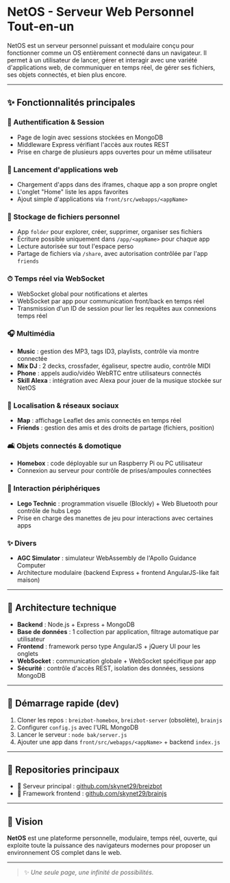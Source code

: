 # NetOS - Serveur Web Personnel Tout-en-un

NetOS est un serveur personnel puissant et modulaire conçu pour fonctionner comme un OS entièrement connecté dans un navigateur. Il permet à un utilisateur de lancer, gérer et interagir avec une variété d'applications web, de communiquer en temps réel, de gérer ses fichiers, ses objets connectés, et bien plus encore.

---

## ✨ Fonctionnalités principales

### 🚪 Authentification & Session
- Page de login avec sessions stockées en MongoDB
- Middleware Express vérifiant l'accès aux routes REST
- Prise en charge de plusieurs apps ouvertes pour un même utilisateur

### 🚀 Lancement d'applications web
- Chargement d'apps dans des iframes, chaque app a son propre onglet
- L'onglet "Home" liste les apps favorites
- Ajout simple d'applications via `front/src/webapps/<appName>`

### 📂 Stockage de fichiers personnel
- App `folder` pour explorer, créer, supprimer, organiser ses fichiers
- Écriture possible uniquement dans `/app/<appName>` pour chaque app
- Lecture autorisée sur tout l'espace perso
- Partage de fichiers via `/share`, avec autorisation contrôlée par l'app `friends`

### ⏱ Temps réel via WebSocket
- WebSocket global pour notifications et alertes
- WebSocket par app pour communication front/back en temps réel
- Transmission d'un ID de session pour lier les requêtes aux connexions temps réel

### 🎧 Multimédia
- **Music** : gestion des MP3, tags ID3, playlists, contrôle via montre connectée
- **Mix DJ** : 2 decks, crossfader, égaliseur, spectre audio, contrôle MIDI
- **Phone** : appels audio/vidéo WebRTC entre utilisateurs connectés
- **Skill Alexa** : intégration avec Alexa pour jouer de la musique stockée sur NetOS

### 📏 Localisation & réseaux sociaux
- **Map** : affichage Leaflet des amis connectés en temps réel
- **Friends** : gestion des amis et des droits de partage (fichiers, position)

### 🛋️ Objets connectés & domotique
- **Homebox** : code déployable sur un Raspberry Pi ou PC utilisateur
- Connexion au serveur pour contrôle de prises/ampoules connectées

### 🤖 Interaction périphériques
- **Lego Technic** : programmation visuelle (Blockly) + Web Bluetooth pour contrôle de hubs Lego
- Prise en charge des manettes de jeu pour interactions avec certaines apps

### ✨ Divers
- **AGC Simulator** : simulateur WebAssembly de l'Apollo Guidance Computer
- Architecture modulaire (backend Express + frontend AngularJS-like fait maison)

---

## 🔧 Architecture technique

- **Backend** : Node.js + Express + MongoDB
- **Base de données** : 1 collection par application, filtrage automatique par utilisateur
- **Frontend** : framework perso type AngularJS + jQuery UI pour les onglets
- **WebSocket** : communication globale + WebSocket spécifique par app
- **Sécurité** : contrôle d'accès REST, isolation des données, sessions MongoDB

---

## 📄 Démarrage rapide (dev)

1. Cloner les repos : `breizbot-homebox`, `breizbot-server` (obsolète), `brainjs`
2. Configurer `config.js` avec l'URL MongoDB
3. Lancer le serveur : `node bak/server.js`
4. Ajouter une app dans `front/src/webapps/<appName>` + backend `index.js`

---

## 🔗 Repositories principaux

- 🔗 Serveur principal : [github.com/skynet29/breizbot](https://github.com/skynet29/breizbot)
- 🎨 Framework frontend : [github.com/skynet29/brainjs](https://github.com/skynet29/brainjs)

---

## 🧱 Vision
**NetOS** est une plateforme personnelle, modulaire, temps réel, ouverte, qui exploite toute la puissance des navigateurs modernes pour proposer un environnement OS complet dans le web.

---

> ✨ *Une seule page, une infinité de possibilités.*

